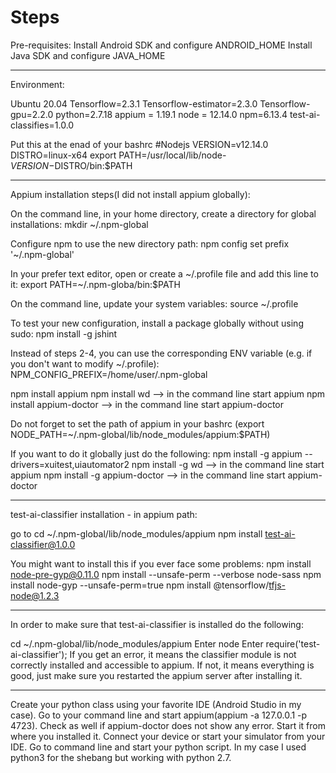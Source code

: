 # Steps

Pre-requisites:
Install Android SDK and configure ANDROID_HOME
Install Java SDK and configure JAVA_HOME

-------------------------------------------------------------------



Environment:

Ubuntu 20.04
Tensorflow=2.3.1
Tensorflow-estimator=2.3.0
Tensorflow-gpu=2.2.0
python=2.7.18
appium = 1.19.1
node = 12.14.0
npm=6.13.4
test-ai-classifies=1.0.0

Put this at the enad of your bashrc
#Nodejs
VERSION=v12.14.0
DISTRO=linux-x64
export PATH=/usr/local/lib/node-$VERSION-$DISTRO/bin:$PATH

-------------------------------------------------------------------


Appium installation steps(I did not install appium globally):

On the command line, in your home directory, create a directory for global installations: mkdir ~/.npm-global

Configure npm to use the new directory path: npm config set prefix '~/.npm-global' 

In your prefer text editor, open or create a ~/.profile file and add this line to it: export PATH=~/.npm-globa/bin:$PATH

On the command line, update your system variables: source ~/.profile

To test your new configuration, install a package globally without using sudo: npm install -g jshint

Instead of steps 2-4, you can use the corresponding ENV variable (e.g. if you don't want to modify ~/.profile): NPM_CONFIG_PREFIX=/home/user/.npm-global

npm install appium
npm install wd  --> in the command line start appium
npm install appium-doctor --> in the command line start appium-doctor

Do not forget to set the path of appium in your bashrc (export NODE_PATH=~/.npm-global/lib/node_modules/appium:$PATH)

If you want to do it globally just do the following:
npm install -g appium --drivers=xuitest,uiautomator2
npm install -g wd  --> in the command line start appium
npm install -g appium-doctor --> in the command line start appium-doctor


-------------------------------------------------------------------


test-ai-classifier installation - in appium path:

go to  cd ~/.npm-global/lib/node_modules/appium
npm install test-ai-classifier@1.0.0

You might want to install this if you ever face some problems:
npm install node-pre-gyp@0.11.0
npm install --unsafe-perm --verbose node-sass
npm install node-gyp --unsafe-perm=true
npm install @tensorflow/tfjs-node@1.2.3

-------------------------------------------------------------------
In order to make sure that test-ai-classifier is installed do the following:

cd ~/.npm-global/lib/node_modules/appium
Enter node
Enter  require('test-ai-classifier');
If you get an error, it means the classifier module is not correctly installed and accessible to appium.
If not, it means everything is good, just make sure you restarted the appium server after installing it.

-------------------------------------------------------------------

Create your python class using your favorite IDE (Android Studio in my case).
Go to your command line and start appium(appium -a 127.0.0.1 -p 4723).
Check as well if appium-doctor does not show any error. Start it from where you installed it.
Connect your device or start your simulator from your IDE.
Go to command line and start your python script. In my case I used python3 for the shebang but working with python 2.7.
